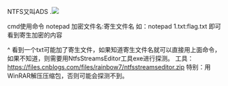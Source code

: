 NTFS又叫ADS
.![](.topwrite/assets/image_1709796685085.png)

cmd使用命令
notepad 加密文件名:寄生文件名
如：notepad 1.txt:flag.txt
即可看到寄生加密的内容

^
看到一个txt可能加了寄生文件，如果知道寄生文件名就可以直接用上面命令，
如果不知道，则需要用NtfsStreamsEditor工具exe进行探测。
工具：<https://files.cnblogs.com/files/rainbow7/ntfsstreamseditor.zip>
特别：用WinRAR解压压缩包，否则可能会探测不到。